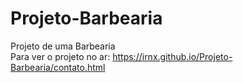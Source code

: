 # Projeto-Barbearia
Projeto de uma Barbearia <br>
Para ver o projeto no ar: https://irnx.github.io/Projeto-Barbearia/contato.html
